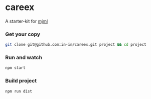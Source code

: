 # careex

A starter-kit for [mjml](https://mjml.io/documentation/)

### Get your copy

```bash
git clone git@github.com:in-in/careex.git project && cd project
```

### Run and watch

```bash
npm start
```

### Build project

```bash
npm run dist
```
